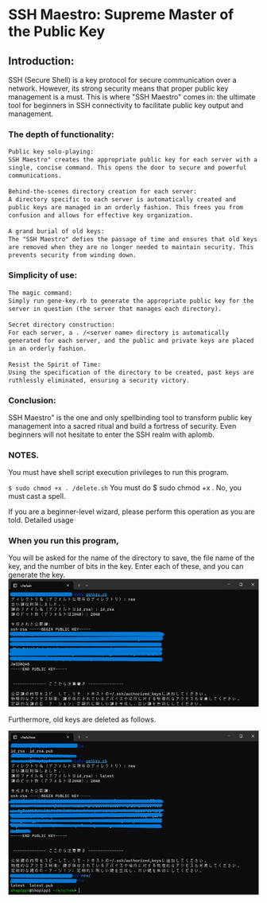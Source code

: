 # SSH Maestro: Supreme Master of the Public Key

## Introduction:
SSH (Secure Shell) is a key protocol for secure communication over a network. However, its strong security means that proper public key management is a must. This is where "SSH Maestro" comes in: the ultimate tool for beginners in SSH connectivity to facilitate public key output and management.

### The depth of functionality:

    Public key solo-playing:
    SSH Maestro" creates the appropriate public key for each server with a single, concise command. This opens the door to secure and powerful communications.

    Behind-the-scenes directory creation for each server:
    A directory specific to each server is automatically created and public keys are managed in an orderly fashion. This frees you from confusion and allows for effective key organization.

    A grand burial of old keys:
    The "SSH Maestro" defies the passage of time and ensures that old keys are removed when they are no longer needed to maintain security. This prevents security from winding down.

### Simplicity of use:

    The magic command:
    Simply run gene-key.rb to generate the appropriate public key for the server in question (the server that manages each directory).

    Secret directory construction:
    For each server, a . /<server name> directory is automatically generated for each server, and the public and private keys are placed in an orderly fashion.

    Resist the Spirit of Time:
    Using the specification of the directory to be created, past keys are ruthlessly eliminated, ensuring a security victory.

### Conclusion:

SSH Maestro" is the one and only spellbinding tool to transform public key management into a sacred ritual and build a fortress of security. Even beginners will not hesitate to enter the SSH realm with aplomb.


### NOTES.

You must have shell script execution privileges to run this program.

``$ sudo chmod +x . /delete.sh``
You must do $ sudo chmod +x . No, you must cast a spell.

If you are a beginner-level wizard, please perform this operation as you are told.
Detailed usage

### When you run this program,
You will be asked for the name of the directory to save, the file name of the key, and the number of bits in the key.
Enter each of these, and you can generate the key.
![how to use](howto.png)


Furthermore, old keys are deleted as follows.


![how to use](howto2.png)
